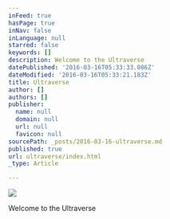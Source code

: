 ```yaml
---
inFeed: true
hasPage: true
inNav: false
inLanguage: null
starred: false
keywords: []
description: Welcome to the Ultraverse
datePublished: '2016-03-16T05:33:33.086Z'
dateModified: '2016-03-16T05:33:21.183Z'
title: Ultraverse
author: []
authors: []
publisher:
  name: null
  domain: null
  url: null
  favicon: null
sourcePath: _posts/2016-03-16-ultraverse.md
published: true
url: ultraverse/index.html
_type: Article

---
```

![](https://the-grid-user-content.s3-us-west-2.amazonaws.com/8da17eef-cef1-4fa7-92d2-beec7c033162.jpg)

Welcome to the Ultraverse